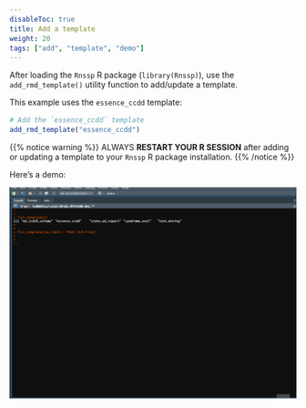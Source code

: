 ```yaml
---
disableToc: true
title: Add a template
weight: 20
tags: ["add", "template", "demo"] 
---
```


After loading the `Rnssp` R package (`library(Rnssp)`), use the `add_rmd_template()` utility function to add/update a template. 

This example uses the `essence_ccdd` template:

```r
# Add the `essence_ccdd` template
add_rmd_template("essence_ccdd")
```

{{% notice warning %}}
ALWAYS **RESTART YOUR R SESSION** after adding or updating a template to your `Rnssp` R package installation.
{{% /notice %}}

Here’s a demo:

![Magic](images/add_Rnssp_template.gif?classes=shadow)


